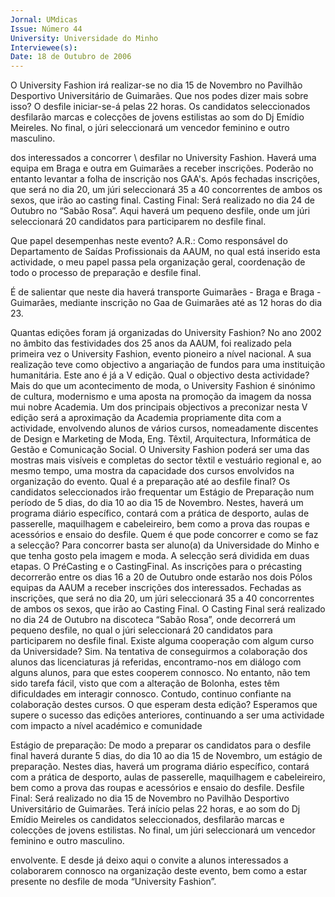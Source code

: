 ```yaml
---
Jornal: UMdicas
Issue: Número 44
University: Universidade do Minho
Interviewee(s): 
Date: 18 de Outubro de 2006
---
```

O University Fashion irá realizar-se no dia 15 de
Novembro no Pavilhão Desportivo Universitário
de Guimarães. Que nos podes dizer mais sobre
isso?
O desfile iniciar-se-á pelas 22 horas. Os candidatos
seleccionados desfilarão marcas e colecções de
jovens estilistas ao som do Dj Emídio Meireles. No
final, o júri seleccionará um vencedor feminino e
outro masculino.

dos interessados a concorrer \ desfilar no University
Fashion.
Haverá uma equipa em Braga e outra em Guimarães
a receber inscrições. Poderão no entanto levantar a
folha de inscrição nos GAA's.
Após fechadas inscrições, que será no dia 20, um júri
seleccionará 35 a 40 concorrentes de ambos os
sexos, que irão ao casting final.
Casting Final:
Será realizado no dia 24 de Outubro no “Sabão
Rosa”.
Aqui haverá um pequeno desfile, onde um júri
seleccionará 20 candidatos para participarem no
desfile final.

Que papel desempenhas neste evento?
A.R.: Como responsável do Departamento de
Saídas Profissionais da AAUM, no qual está inserido
esta actividade, o meu papel passa pela organização
geral, coordenação de todo o processo de
preparação e desfile final.

É de salientar que neste dia haverá transporte
Guimarães - Braga e Braga - Guimarães, mediante
inscrição no Gaa de Guimarães até as 12 horas do
dia 23.

Quantas edições foram já organizadas do
University Fashion?
No ano 2002 no âmbito das festividades dos 25 anos
da AAUM, foi realizado pela primeira vez o University
Fashion, evento pioneiro a nível nacional. A sua
realização teve como objectivo a angariação de
fundos para uma instituição humanitária. Este ano é
já a V edição.
Qual o objectivo desta actividade?
Mais do que um acontecimento de moda, o
University Fashion é sinónimo de cultura,
modernismo e uma aposta na promoção da imagem
da nossa mui nobre Academia.
Um dos principais objectivos a preconizar nesta V
edição será a aproximação da Academia
propriamente dita com a actividade, envolvendo
alunos de vários cursos, nomeadamente discentes
de Design e Marketing de Moda, Eng. Têxtil,
Arquitectura, Informática de Gestão e Comunicação
Social.
O University Fashion poderá ser uma das mostras
mais visíveis e completas do sector têxtil e vestuário
regional e, ao mesmo tempo, uma mostra da
capacidade dos cursos envolvidos na organização
do evento.
Qual é a preparação até ao desfile final?
Os candidatos seleccionados irão frequentar um
Estágio de Preparação num período de 5 dias, do dia
10 ao dia 15 de Novembro. Nestes, haverá um
programa diário específico, contará com a prática de
desporto, aulas de passerelle, maquilhagem e
cabeleireiro, bem como a prova das roupas e
acessórios e ensaio do desfile.
Quem é que pode concorrer e como se faz a
selecção?
Para concorrer basta ser aluno(a) da Universidade
do Minho e que tenha gosto pela imagem e moda.
A selecção será dividida em duas etapas. O PréCasting e o CastingFinal. As inscrições para o précasting decorrerão entre os dias 16 a 20 de Outubro
onde estarão nos dois Pólos equipas da AAUM a
receber inscrições dos interessados.
Fechadas as inscrições, que será no dia 20, um júri
seleccionará 35 a 40 concorrentes de ambos os
sexos, que irão ao Casting Final.
O Casting Final será realizado no dia 24 de Outubro
na discoteca “Sabão Rosa”, onde decorrerá um
pequeno desfile, no qual o júri seleccionará 20
candidatos para participarem no desfile final.
Existe alguma cooperação com algum curso da
Universidade?
Sim. Na tentativa de conseguirmos a colaboração
dos alunos das licenciaturas já referidas,
encontramo-nos em diálogo com alguns alunos, para
que estes cooperem connosco. No entanto, não tem
sido tarefa fácil, visto que com a alteração de
Bolonha, estes têm dificuldades em interagir
connosco. Contudo, continuo confiante na
colaboração destes cursos.
O que esperam desta edição?
Esperamos que supere o sucesso das edições
anteriores, continuando a ser uma actividade com
impacto a nível académico e comunidade

Estágio de preparação:
De modo a preparar os candidatos para o desfile final
haverá durante 5 dias, do dia 10 ao dia 15 de
Novembro, um estágio de preparação. Nestes dias,
haverá um programa diário específico, contará com a
prática de desporto, aulas de passerelle,
maquilhagem e cabeleireiro, bem como a prova das
roupas e acessórios e ensaio do desfile.
Desfile Final:
Será realizado no dia 15 de Novembro no Pavilhão
Desportivo Universitário de Guimarães.
Terá início pelas 22 horas, e ao som do Dj Emídio
Meireles os candidatos seleccionados, desfilarão
marcas e colecções de jovens estilistas. No final, um
júri seleccionará um vencedor feminino e outro
masculino.

envolvente.
E desde já deixo aqui o convite a alunos interessados
a colaborarem connosco na organização deste
evento, bem como a estar presente no desfile de
moda “University Fashion”.